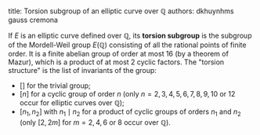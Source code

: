 title: Torsion subgroup of an elliptic curve over $\mathbb Q$
authors:
    dkhuynhms
    gauss
    cremona

If $E$ is an elliptic curve defined over $\mathbb{Q}$, its **torsion subgroup** is the subgroup of the Mordell-Weil group $E(\mathbb{Q})$ consisting of all the rational points of finite order.  It is a finite abelian group of order at most $16$ (by a theorem of Mazur), which is a product of at most $2$ cyclic factors.  The "torsion structure" is the list of invariants of the group:

- $[]$ for the trivial group;
- $[n]$ for a cyclic group of order $n$ (only $n=2,3,4,5,6,7,8,9,10$ or $12$ occur for elliptic curves over $\mathbb{Q}$);
- $[n_1,n_2]$ with $n_1\mid n_2$ for a product of cyclic groups of orders $n_1$ and $n_2$ (only $[2,2m]$ for $m=2,4,6$ or $8$ occur over $\mathbb{Q}$).
 
